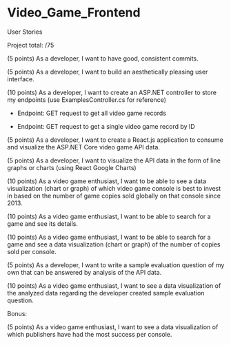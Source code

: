 # Video_Game_Frontend

User Stories

Project total: /75

(5 points) As a developer, I want to have good, consistent commits.

(5 points) As a developer, I want to build an aesthetically pleasing user interface.

(10 points) As a developer, I want to create an ASP.NET controller to store my endpoints (use ExamplesController.cs for reference)

- Endpoint: GET request to get all video game records

- Endpoint: GET request to get a single video game record by ID

(5 points) As a developer, I want to create a React.js application to consume and visualize the ASP.NET Core video game API data.

(5 points) As a developer, I want to visualize the API data in the form of line graphs or charts (using React Google Charts)

(10 points) As a video game enthusiast, I want to be able to see a data visualization (chart or graph) of which video game console is best to invest in based on the number of game copies sold globally on that console since 2013.

(10 points) As a video game enthusiast, I want to be able to search for a game and see its details.

(10 points) As a video game enthusiast, I want to be able to search for a game and see a data visualization (chart or graph) of the number of copies sold per console.

(5 points) As a developer, I want to write a sample evaluation question of my own that can be answered by analysis of the API data.

(10 points) As a video game enthusiast, I want to see a data visualization of the analyzed data regarding the developer created sample evaluation question.

Bonus:

(5 points) As a video game enthusiast, I want to see a data visualization of which publishers have had the most success per console.